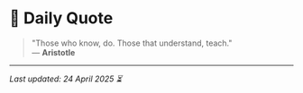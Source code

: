 # 📜 Daily Quote

> "Those who know, do. Those that understand, teach."  
> — **Aristotle**

---

_Last updated: 24 April 2025 ⏳_
